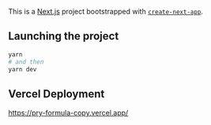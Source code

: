 This is a [Next.js](https://nextjs.org/) project bootstrapped with [`create-next-app`](https://github.com/vercel/next.js/tree/canary/packages/create-next-app).

## Launching the project

```bash
yarn
# and then
yarn dev
```

## Vercel Deployment

https://pry-formula-copy.vercel.app/
